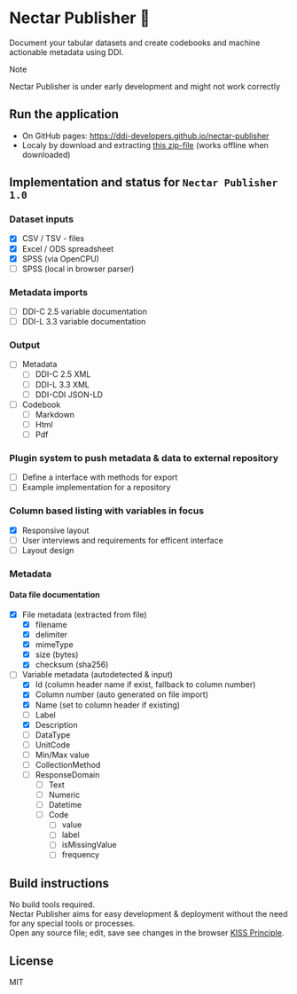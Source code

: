 # Nectar Publisher 🐝

Document your tabular datasets and create codebooks and machine actionable metadata using DDI.

> [!NOTE]
> Nectar Publisher is under early development and might not work correctly

## Run the application

* On GitHub pages: https://ddi-developers.github.io/nectar-publisher
* Localy by download and extracting [this zip-file](https://github.com/ddi-developers/nectar-publisher/archive/refs/heads/main.zip) (works offline when downloaded)


## Implementation and status for `Nectar Publisher 1.0`

### Dataset inputs
- [x] CSV / TSV - files
- [x] Excel / ODS spreadsheet
- [x] SPSS (via OpenCPU)
- [ ] SPSS (local in browser parser)

### Metadata imports
- [ ] DDI-C 2.5 variable documentation
- [ ] DDI-L 3.3 variable documentation

### Output
- [ ] Metadata
  - [ ] DDI-C 2.5 XML
  - [ ] DDI-L 3.3 XML
  - [ ] DDI-CDI JSON-LD
- [ ] Codebook
  - [ ] Markdown
  - [ ] Html
  - [ ] Pdf

### Plugin system to push metadata & data to external repository
- [ ] Define a interface with methods for export
- [ ] Example implementation for a repository

### Column based listing with variables in focus
- [x] Responsive layout
- [ ] User interviews and requirements for efficent interface
- [ ] Layout design

### Metadata

#### Data file documentation
- [x] File metadata (extracted from file)
  - [x] filename
  - [x] delimiter
  - [x] mimeType
  - [x] size (bytes)
  - [x] checksum (sha256)
- [ ] Variable metadata (autodetected & input)
  - [x] Id (column header name if exist, fallback to column number)
  - [x] Column number (auto generated on file import)
  - [x] Name (set to column header if existing)
  - [ ] Label
  - [x] Description
  - [ ] DataType
  - [ ] UnitCode
  - [ ] Min/Max value
  - [ ] CollectionMethod
  - [ ] ResponseDomain
    - [ ] Text
    - [ ] Numeric
    - [ ] Datetime
    - [ ] Code
      - [ ] value
      - [ ] label
      - [ ] isMissingValue
      - [ ] frequency

## Build instructions

No build tools required.  
Nectar Publisher aims for easy development & deployment without the need for any special tools or processes.  
Open any source file; edit, save see changes in the browser [KISS Principle](https://en.wikipedia.org/wiki/KISS_principle).

## License

MIT
